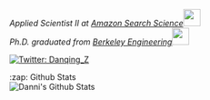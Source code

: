 <p><em>Applied Scientist II at <a href="https://www.amazon.science">Amazon Search Science</a><img src="https://media.giphy.com/media/fYSnHlufseco8Fh93Z/giphy.gif" width="30"></br>Ph.D. graduated from <a href="https://engineering.berkeley.edu">Berkeley Engineering</a><img src="https://media.giphy.com/media/WUlplcMpOCEmTGBtBW/giphy.gif" width="30"> 
</em></p>

[![Twitter: Danqing_Z](https://img.shields.io/twitter/follow/Danqing_Z?style=social)](https://twitter.com/Danqing_Z)

<summary>:zap: Github Stats</summary>

<img align="left" alt="Danni's Github Stats" src="https://github-readme-stats.vercel.app/api?username=danqingz&show_icons=true&hide_border=true" />
